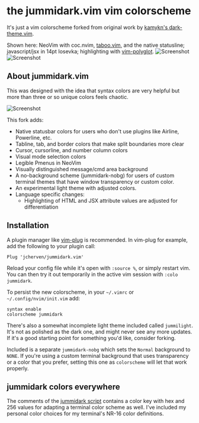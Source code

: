 # the jummidark.vim vim colorscheme

It's just a vim colorscheme forked from original work by [kamykn's dark-theme.vim](https://github.com/kamykn/dark-theme.vim).

Shown here: NeoVim with coc.nvim, [taboo.vim](https://github.com/gcmt/taboo.vim), and the native statusline; javascript/jsx in 14pt Iosevka; highlighting with [vim-polyglot](https://github.com/sheerun/vim-polyglot).
![Screenshot](https://raw.githubusercontent.com/jcherven/jummidark.vim/master/screenshots/specimen-nodejs.png "Nodejs in a single pane")
![Screenshot](https://raw.githubusercontent.com/jcherven/jummidark.vim/master/screenshots/specimen-jsx-gui.png "React JSX in multiple panes with nvim's Pmenu")

## About jummidark.vim

This was designed with the idea that syntax colors are very helpful but more than three or so unique colors feels chaotic. 

![Screenshot](https://raw.githubusercontent.com/jcherven/jummidark.vim/master/screenshots/specimen-colorchart.png)

This fork adds:

- Native statusbar colors for users who don't use plugins like Airline, Powerline, etc.
- Tabline, tab, and border colors that make split boundaries more clear
- Cursor, cursorline, and number column colors
- Visual mode selection colors
- Legible Pmenus in NeoVim
- Visually distinguished message/cmd area background
- A no-background scheme (jummidark-nobg) for users of custom terminal themes that have window transparency or custom color.
- An experimental light theme with adjusted colors.
- Language specific changes:
  - Highlighting of HTML and JSX attribute values are adjusted for differentiation

## Installation

A plugin manager like [vim-plug](https://github.com/junegunn/vim-plug) is recommended. In vim-plug for example, add the following to your plugin call:

```vim
Plug 'jcherven/jummidark.vim'
```

Reload your config file while it's open with `:source %`, or simply restart vim. You can then try it out temporarily in the active vim session with `:colo jummidark`.

To persist the new colorscheme, in your `~/.vimrc` or `~/.config/nvim/init.vim` add:

```vim
syntax enable
colorscheme jummidark
```

There's also a somewhat incomplete light theme included called `jummilight`. It's not as polished as the dark one, and might never see any more updates. If it's a good starting point for something you'd like, consider forking.

Included is a separate `jummidark-nobg` which sets the `Normal` background to `NONE`. If you're using a custom terminal background that uses transparency or a color that you prefer, setting this one as `colorscheme` will let that work properly. 

## jummidark colors everywhere

The comments of the [jummidark script](colors/jummidark.vim) contains a color key with hex and 256 values for adapting a terminal color scheme as well. I've included my personal color choices for my terminal's NR-16 color definitions.

